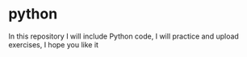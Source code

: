 # python
In this repository I will include Python code, I will practice and upload exercises, I hope you like it
